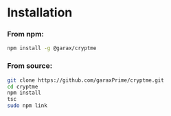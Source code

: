 # Installation

### From npm:

```bash
npm install -g @garax/cryptme
```

### From source:

```bash
git clone https://github.com/garaxPrime/cryptme.git
cd cryptme
npm install
tsc
sudo npm link
```